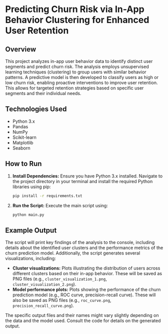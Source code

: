 # Predicting Churn Risk via In-App Behavior Clustering for Enhanced User Retention

## Overview

This project analyzes in-app user behavior data to identify distinct user segments and predict churn risk.  The analysis employs unsupervised learning techniques (clustering) to group users with similar behavior patterns.  A predictive model is then developed to classify users as high or low churn risk, enabling proactive interventions to improve user retention. This allows for targeted retention strategies based on specific user segments and their individual needs.

## Technologies Used

* Python 3.x
* Pandas
* NumPy
* Scikit-learn
* Matplotlib
* Seaborn

## How to Run

1. **Install Dependencies:**  Ensure you have Python 3.x installed. Navigate to the project directory in your terminal and install the required Python libraries using pip:

   ```bash
   pip install -r requirements.txt
   ```

2. **Run the Script:** Execute the main script using:

   ```bash
   python main.py
   ```

## Example Output

The script will print key findings of the analysis to the console, including details about the identified user clusters and the performance metrics of the churn prediction model.  Additionally, the script generates several visualizations, including:

* **Cluster visualizations:** Plots illustrating the distribution of users across different clusters based on their in-app behavior.  These will be saved as PNG files (e.g., `cluster_visualization_1.png`, `cluster_visualization_2.png`).
* **Model performance plots:**  Plots showing the performance of the churn prediction model (e.g., ROC curve, precision-recall curve). These will also be saved as PNG files (e.g., `roc_curve.png`, `precision_recall_curve.png`).


The specific output files and their names might vary slightly depending on the data and the model used.  Consult the code for details on the generated output.